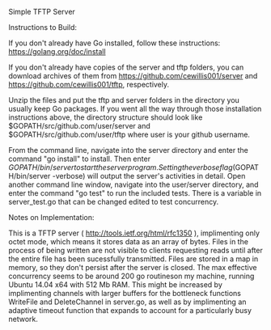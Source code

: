 Simple TFTP Server 

Instructions to Build:

If you don't already have Go installed, follow these instructions: https://golang.org/doc/install

If you don't already have copies of the server and tftp folders, you can download archives of them from https://github.com/cewillis001/server and https://github.com/cewillis001/tftp, respectively.

Unzip the files and put the tftp and server folders in the directory you usually keep Go packages. 
If you went all the way through those installation instructions above, the directory structure
should look like $GOPATH/src/github.com/user/server and $GOPATH/src/github.com/user/tftp where
user is your github username.

From the command line, navigate into the server directory and enter the command "go install" to install. Then enter $GOPATH/bin/server to start the server program. Setting the verbose flag ($GOPATH/bin/server -verbose) will output the server's activities in detail. Open another command line window, navigate into the user/server directory, and enter the command "go test" to run the included tests. There is a variable in server_test.go that can be changed edited to test concurrency.

Notes on Implementation:

This is a TFTP server ( http://tools.ietf.org/html/rfc1350 ), implimenting only octet mode, which means it stores data as an array of bytes. Files in the process of being written are not visible to clients requesting reads until after the entire file has been sucessfully transmitted. Files are stored in a map in memory, so they don't persist after the server is closed. The max effective concurrency seems to be around 200 go routineson my machine, running Ubuntu 14.04 x64 with 512 Mb RAM. This might be increased by implimenting channels with larger buffers for the bottleneck functions WriteFile and DeleteChannel in server.go, as well as by implimenting an adaptive timeout function that expands to account for a particularly busy network.
